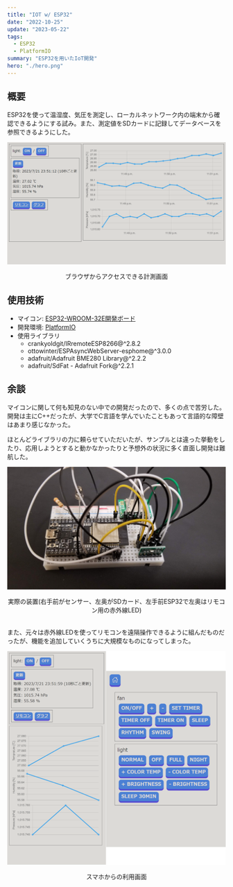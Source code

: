 ```yaml
---
title: "IOT w/ ESP32"
date: "2022-10-25"
update: "2023-05-22"
tags:
  - ESP32
  - PlatformIO
summary: "ESP32を用いたIoT開発"
hero: "./hero.png"
---
```



## 概要

ESP32を使って温湿度、気圧を測定し、ローカルネットワーク内の端末から確認できるようにする試み。また、測定値をSDカードに記録してデータベースを参照できるようにした。

![ブラウザからアクセスできる計測画面](./main.png)
<div style="text-align:center">ブラウザからアクセスできる計測画面</div>

## 使用技術

- マイコン: [ESP32-WROOM-32E開発ボード](https://akizukidenshi.com/catalog/g/gM-15673)
- 開発環境: [PlatformIO](https://platformio.org)
- 使用ライブラリ
  - crankyoldgit/IRremoteESP8266@^2.8.2
  - ottowinter/ESPAsyncWebServer-esphome@^3.0.0
  - adafruit/Adafruit BME280 Library@^2.2.2
  - adafruit/SdFat - Adafruit Fork@^2.2.1

## 余談

マイコンに関して何も知見のない中での開発だったので、多くの点で苦労した。開発は主にC++だったが、大学でC言語を学んでいたこともあって言語的な障壁はあまり感じなかった。

ほとんどライブラリの力に頼らせていただいたが、サンプルとは違った挙動をしたり、応用しようとすると動かなかったりと予想外の状況に多く直面し開発は難航した。

![実際の装置](./photo.jpg)
<div style="text-align:center">実際の装置(右手前がセンサー、左奥がSDカード、左手前ESP32で左奥はリモコン用の赤外線LED)</div>

<br>

また、元々は赤外線LEDを使ってリモコンを遠隔操作できるように組んだものだったが、機能を追加していくうちに大規模なものになってしまった。

![スマホからの利用画面](./main2.png)
<div style="text-align:center">スマホからの利用画面</div>
